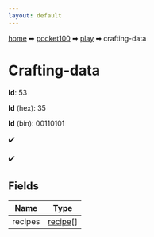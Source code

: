 ```yaml
---
layout: default
---
```


[home](/) ➡ [pocket100](/protocol/pocket100) ➡ [play](/protocol/pocket100/play) ➡ crafting-data

# Crafting-data

**Id**: 53

**Id** (hex): 35

**Id** (bin): 00110101

✔️

✔️

## Fields

Name | Type
---|---
recipes | [recipe](/protocol/pocket100/types/recipe)[]

